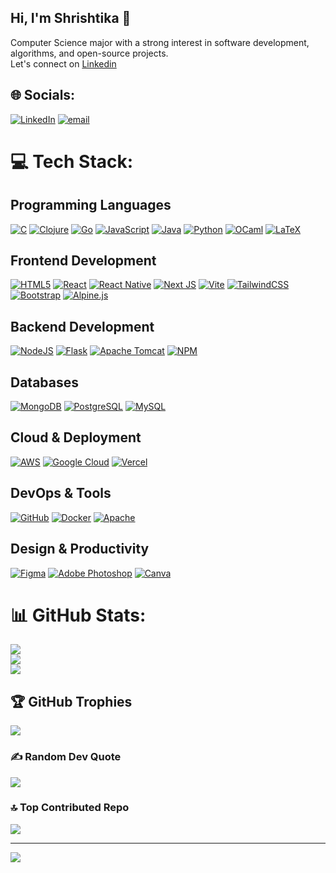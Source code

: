 ## Hi, I'm Shrishtika 👋

Computer Science major with a strong interest in software development, algorithms, and open-source projects.</br>
Let's connect on [Linkedin](https://www.linkedin.com/in/shrishtika-bajracharya/)

## 🌐 Socials:
[![LinkedIn](https://img.shields.io/badge/LinkedIn-%230077B5.svg?logo=linkedin&logoColor=white)](https://linkedin.com/in/shrishtika-bajracharya) [![email](https://img.shields.io/badge/Email-D14836?logo=gmail&logoColor=white)](mailto:shrishtika.bajracharya03@gmail.com) 

# 💻 Tech Stack:
## **Programming Languages**
[![C](https://img.shields.io/badge/c-%2300599C.svg?style=for-the-badge&logo=c&logoColor=white)](https://devdocs.io/c/) [![Clojure](https://img.shields.io/badge/Clojure-%23Clojure.svg?style=for-the-badge&logo=Clojure&logoColor=Clojure)](https://clojure.org/) [![Go](https://img.shields.io/badge/go-%2300ADD8.svg?style=for-the-badge&logo=go&logoColor=white)](https://go.dev/) [![JavaScript](https://img.shields.io/badge/javascript-%23323330.svg?style=for-the-badge&logo=javascript&logoColor=%23F7DF1E)](https://developer.mozilla.org/en-US/docs/Web/JavaScript) [![Java](https://img.shields.io/badge/java-%23ED8B00.svg?style=for-the-badge&logo=openjdk&logoColor=white)](https://docs.oracle.com/en/java/) [![Python](https://img.shields.io/badge/python-3670A0?style=for-the-badge&logo=python&logoColor=ffdd54)](https://docs.python.org/3/) [![OCaml](https://img.shields.io/badge/OCaml-%23E98407.svg?style=for-the-badge&logo=ocaml&logoColor=white)](https://ocaml.org/) [![LaTeX](https://img.shields.io/badge/latex-%23008080.svg?style=for-the-badge&logo=latex&logoColor=white)](https://www.latex-project.org/)

## **Frontend Development**
[![HTML5](https://img.shields.io/badge/html5-%23E34F26.svg?style=for-the-badge&logo=html5&logoColor=white)](https://developer.mozilla.org/en-US/docs/Web/HTML) [![React](https://img.shields.io/badge/react-%2320232a.svg?style=for-the-badge&logo=react&logoColor=%2361DAFB)](https://react.dev/) [![React Native](https://img.shields.io/badge/react_native-%2320232a.svg?style=for-the-badge&logo=react&logoColor=%2361DAFB)](https://reactnative.dev/) [![Next JS](https://img.shields.io/badge/Next-black?style=for-the-badge&logo=next.js&logoColor=white)](https://nextjs.org/) [![Vite](https://img.shields.io/badge/vite-%23646CFF.svg?style=for-the-badge&logo=vite&logoColor=white)](https://vitejs.dev/) [![TailwindCSS](https://img.shields.io/badge/tailwindcss-%2338B2AC.svg?style=for-the-badge&logo=tailwind-css&logoColor=white)](https://tailwindcss.com/) [![Bootstrap](https://img.shields.io/badge/bootstrap-%238511FA.svg?style=for-the-badge&logo=bootstrap&logoColor=white)](https://getbootstrap.com/) [![Alpine.js](https://img.shields.io/badge/alpinejs-white.svg?style=for-the-badge&logo=alpinedotjs&logoColor=%238BC0D0)](https://alpinejs.dev/)

## **Backend Development**
[![NodeJS](https://img.shields.io/badge/node.js-6DA55F?style=for-the-badge&logo=node.js&logoColor=white)](https://nodejs.org/) [![Flask](https://img.shields.io/badge/flask-%23000.svg?style=for-the-badge&logo=flask&logoColor=white)](https://flask.palletsprojects.com/) [![Apache Tomcat](https://img.shields.io/badge/apache%20tomcat-%23F8DC75.svg?style=for-the-badge&logo=apache-tomcat&logoColor=black)](http://tomcat.apache.org/) [![NPM](https://img.shields.io/badge/NPM-%23CB3837.svg?style=for-the-badge&logo=npm&logoColor=white)](https://www.npmjs.com/)

## **Databases**
[![MongoDB](https://img.shields.io/badge/MongoDB-%234ea94b.svg?style=for-the-badge&logo=mongodb&logoColor=white)](https://www.mongodb.com/docs/) [![PostgreSQL](https://img.shields.io/badge/postgres-%23316192.svg?style=for-the-badge&logo=postgresql&logoColor=white)](https://www.postgresql.org/docs/) [![MySQL](https://img.shields.io/badge/mysql-4479A1.svg?style=for-the-badge&logo=mysql&logoColor=white)](https://dev.mysql.com/doc/)

## **Cloud & Deployment**
[![AWS](https://img.shields.io/badge/AWS-%23FF9900.svg?style=for-the-badge&logo=amazon-aws&logoColor=white)](https://aws.amazon.com/documentation/) [![Google Cloud](https://img.shields.io/badge/GoogleCloud-%234285F4.svg?style=for-the-badge&logo=google-cloud&logoColor=white)](https://cloud.google.com/docs/) [![Vercel](https://img.shields.io/badge/vercel-%23000000.svg?style=for-the-badge&logo=vercel&logoColor=white)](https://vercel.com/docs)

## **DevOps & Tools**
[![GitHub](https://img.shields.io/badge/github-%23121011.svg?style=for-the-badge&logo=github&logoColor=white)](https://docs.github.com/) [![Docker](https://img.shields.io/badge/docker-%230db7ed.svg?style=for-the-badge&logo=docker&logoColor=white)](https://docs.docker.com/) [![Apache](https://img.shields.io/badge/apache-%23D42029.svg?style=for-the-badge&logo=apache&logoColor=white)](https://httpd.apache.org/docs/)

## **Design & Productivity**
[![Figma](https://img.shields.io/badge/figma-%23F24E1E.svg?style=for-the-badge&logo=figma&logoColor=white)](https://www.figma.com/) [![Adobe Photoshop](https://img.shields.io/badge/adobe%20photoshop-%2331A8FF.svg?style=for-the-badge&logo=adobe%20photoshop&logoColor=white)](https://www.adobe.com/products/photoshop.html) [![Canva](https://img.shields.io/badge/Canva-%2300C4CC.svg?style=for-the-badge&logo=Canva&logoColor=white)](https://www.canva.com/)

# 📊 GitHub Stats:
![](https://github-readme-stats.vercel.app/api?username=sbajrac2&theme=vue-dark&hide_border=false&include_all_commits=true&count_private=false)<br/>
![](https://nirzak-streak-stats.vercel.app/?user=sbajrac2&theme=vue-dark&hide_border=false)<br/>
![](https://github-readme-stats.vercel.app/api/top-langs/?username=sbajrac2&theme=vue-dark&hide_border=false&include_all_commits=true&count_private=false&layout=compact)

## 🏆 GitHub Trophies
![](https://github-profile-trophy.vercel.app/?username=sbajrac2&theme=radical&no-frame=false&no-bg=false&margin-w=4)

### ✍️ Random Dev Quote
![](https://quotes-github-readme.vercel.app/api?type=horizontal&theme=radical)

### 🔝 Top Contributed Repo
![](https://github-contributor-stats.vercel.app/api?username=sbajrac2&limit=5&theme=dark&combine_all_yearly_contributions=true)

---
[![](https://visitcount.itsvg.in/api?id=sbajrac2&icon=2&color=9)](https://visitcount.itsvg.in)

